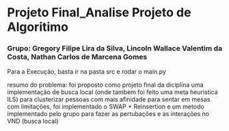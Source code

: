 # Projeto Final_Analise Projeto de Algoritimo

### Grupo: Gregory Filipe Lira da Silva, Lincoln Wallace Valentim da Costa, Nathan Carlos de Marcena Gomes

Para a Execução, basta ir na pasta src e rodar o main.py

resumo do problema: foi proposto como projeto final da diciplina uma implementação de busca local (onde tambem foi feito uma meta heuristica ILS) para clusterizar pessoas com mais afinidade para sentar em mesas com limitações, foi implementado o SWAP + Reinsertion e um metodo implementado pelo grupo para fazer as pertubações e as interações no VND (busca local)
